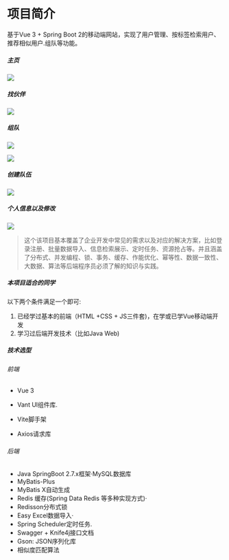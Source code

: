 # 项目简介

基于Vue 3 + Spring Boot 2的移动端网站，实现了用户管理、按标签检索用户、推荐相似用户.组队等功能。

##### 主页
 
![](https://github.com/QinJiu-97/user-center-backend/blob/main/doc/index.png)

##### 找伙伴

![](https://github.com/QinJiu-97/user-center-backend/blob/main/doc/search.png)

##### 组队

![](https://github.com/QinJiu-97/user-center-backend/blob/main/doc/team.png)

![](https://github.com/QinJiu-97/user-center-backend/blob/main/doc/team-pwd.png)

##### 创建队伍

![](https://github.com/QinJiu-97/user-center-backend/blob/main/doc/create.png)

##### 个人信息以及修改

![](https://github.com/QinJiu-97/user-center-backend/blob/main/doc/userInfo.png)



> 这个该项目基本覆盖了企业开发中常见的需求以及对应的解决方案，比如登录注册、批量数据导入、信息检索展示、定时任务、资源抢占等。并且涵盖了分布式、并发编程、锁、事务、缓存、作能优化、幂等性、数据一致性、大数据、算法等后端程序员必须了解的知识与实践。



##### 本项目适合的同学

以下两个条件满足一个即可:

1. 已经学过基本的前端（HTML +CSS + JS三件套)，在学或已学Vue移动端开发
2. 学习过后端开发技术（比如Java Web)



##### 技术选型

###### 前端

- Vue 3

- Vant Ul组件库.
-  Vite脚手架
- Axios请求库

###### 后端

- Java SpringBoot 2.7.x框架·MySQL数据库
- MyBatis-Plus
- MyBatis X自动生成
- Redis 缓存(Spring Data Redis 等多种实现方式)·
- Redisson分布式锁
- Easy Excel数据导入·
- Spring Scheduler定时任务. 
- Swagger + Knife4j接口文档
- Gson: JSON序列化库
- 相似度匹配算法
  
